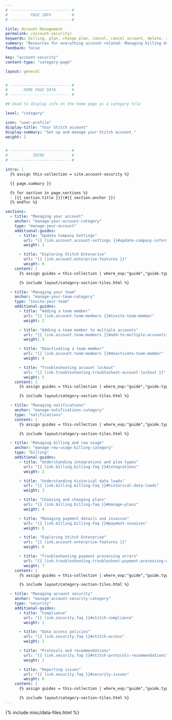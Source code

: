 ```yaml
---
# -------------------------- #
#          PAGE INFO         #
# -------------------------- #

title: Account Management
permalink: /account-security/
keywords: billing, plan, change plan, cancel, cancel account, delete, remove
summary: "Resources for everything account-related: Managing billing details, inviting team members, and more."
feedback: false

key: "account-security"
content-type: "category-page"

layout: general


# -------------------------- #
#       HOME PAGE DATA       #
# -------------------------- #

## Used to display info on the home page as a category tile

level: "category"

icon: "user-profile"
display-title: "Your Stitch account"
display-summary: "Set up and manage your Stitch account."
weight: 2


# -------------------------- #
#           INTRO            #
# -------------------------- #

intro: |
  {% assign this-collection = site.account-security %}

  {{ page.summary }}

  {% for section in page.sections %}
  - [{{ section.title }}](#{{ section.anchor }})
  {% endfor %}

sections:
  - title: "Managing your account"
    anchor: "manage-your-account-category"
    type: "manage-your-account"
    additional-guides:
      - title: "Update Company Settings"
        url: "{{ link.account.account-settings }}#update-company-information"
        weight: 2

      - title: "Exploring Stitch Enterprise"
        url: "{{ link.account.enterprise-features }}"
        weight: 6
    content: |
      {% assign guides = this-collection | where_exp:"guide","guide.type contains section.type" | concat: section.additional-guides | sort:"weight" %}

      {% include layout/category-section-tiles.html %}

  - title: "Managing your team"
    anchor: "manage-your-team-category"
    type: "invite-your-team"
    additional-guides:
      - title: "Adding a team member"
        url: "{{ link.account.team-members }}#invite-team-member"
        weight: 2

      - title: "Adding a team member to multiple accounts"
        url: "{{ link.account.team-members }}#add-to-multiple-accounts"
        weight: 3

      - title: "Deactivating a team member"
        url: "{{ link.account.team-members }}#deactivate-team-member"
        weight: 4

      - title: "Troubleshooting account lockout"
        url: "{{ link.troubleshooting.troubleshoot-account-lockout }}"
        weight: 5
    content: |
      {% assign guides = this-collection | where_exp:"guide","guide.type contains section.type" | concat: section.additional-guides | sort:"weight" %}

      {% include layout/category-section-tiles.html %}

  - title: "Managing notifications"
    anchor: "manage-notifications-category"
    type: "notifications"
    content: |
      {% assign guides = this-collection | where_exp:"guide","guide.type contains section.type" | sort:"weight" %}

      {% include layout/category-section-tiles.html %}

  - title: "Managing billing and row usage"
    anchor: "manage-row-usage-billing-category"
    type: "billing"
    additional-guides:
      - title: "Understanding integrations and plan types"
        url: "{{ link.billing.billing-faq }}#integrations"
        weight: 2

      - title: "Understanding historical data loads"
        url: "{{ link.billing.billing-faq }}#historical-data-loads"
        weight: 3

      - title: "Choosing and changing plans"
        url: "{{ link.billing.billing-faq }}#manage-plans"
        weight: 4

      - title: "Managing payment details and invoices"
        url: "{{ link.billing.billing-faq }}#payment-invoices"
        weight: 5

      - title: "Exploring Stitch Enterprise"
        url: "{{ link.account.enterprise-features }}"
        weight: 6

      - title: "Troubleshooting payment processing errors"
        url: "{{ link.troubleshooting.troubleshoot-payment-processing-errors }}"
        weight: 7
    content: |
      {% assign guides = this-collection | where_exp:"guide","guide.type contains section.type" | concat: section.additional-guides | sort:"weight" %}

      {% include layout/category-section-tiles.html %}

  - title: "Managing account security"
    anchor: "manage-account-security-category"
    type: "security"
    additional-guides:
      - title: "Compliance"
        url: "{{ link.security.faq }}#stitch-compliance"
        weight: 1

      - title: "Data access policies"
        url: "{{ link.security.faq }}#stitch-access"
        weight: 1

      - title: "Protocols and recommendations"
        url: "{{ link.security.faq }}#stitch-protocols-recommendations"
        weight: 1

      - title: "Reporting issues"
        url: "{{ link.security.faq }}#security-issues"
        weight: 6
    content: |
      {% assign guides = this-collection | where_exp:"guide","guide.type contains section.type" | concat: section.additional-guides | sort:"weight" %}

      {% include layout/category-section-tiles.html %}
---
```

{% include misc/data-files.html %}